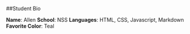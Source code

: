 ##Student Bio

**Name**: Allen
**School**: NSS
**Languages**: HTML, CSS, Javascript, Markdown
**Favorite Color**: Teal
